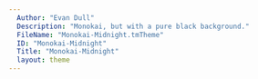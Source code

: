 ```yaml
---
  Author: "Evan Dull"
  Description: "Monokai, but with a pure black background."
  FileName: "Monokai-Midnight.tmTheme"
  ID: "Monokai-Midnight"
  Title: "Monokai-Midnight"
  layout: theme
---
```

  